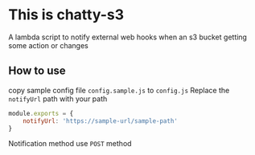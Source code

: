 # This is chatty-s3
A lambda script to notify external web hooks when an s3 bucket getting some
action or changes

## How to use
copy sample config file `config.sample.js` to `config.js`
Replace the `notifyUrl` path with your path
```javascript
module.exports = {
	notifyUrl: 'https://sample-url/sample-path'
}
```

Notification method use `POST` method
